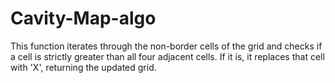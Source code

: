 # Cavity-Map-algo
This function iterates through the non-border cells of the grid and checks if a cell is strictly greater than all four adjacent cells. If it is, it replaces that cell with 'X', returning the updated grid.
